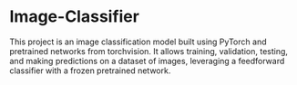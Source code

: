 # Image-Classifier
This project is an image classification model built using PyTorch and pretrained networks from torchvision. It allows training, validation, testing, and making predictions on a dataset of images, leveraging a feedforward classifier with a frozen pretrained network.
